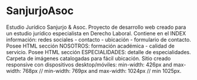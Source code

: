 # SanjurjoAsoc
Estudio Jurídico Sanjurjo & Asoc.
Proyecto de desarrollo web creado para un estudio jurídico especialista en Derecho Laboral.
Contiene en el INDEX información: redes sociales - contacto - ubicación - formulario de contacto.
Posee HTML sección NOSOTROS: formación académica - calidad de servicio.
Posee HTML sección ESPECIALIDADES: detalle de especialidades.
Carpeta de imágenes catalogadas para fácil ubicación.
Sitio creado responsive con dispositivos desktop/móviles: min-width: 426px and max-width: 768px // min-width: 769px and max-width: 1024px // min 1025px.
